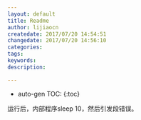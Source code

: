 ```yaml
---
layout: default
title: Readme
author: lijiaocn
createdate: 2017/07/20 14:54:51
changedate: 2017/07/20 14:56:10
categories:
tags:
keywords:
description: 

---
```


* auto-gen TOC:
{:toc}


运行后，内部程序sleep 10，然后引发段错误。
